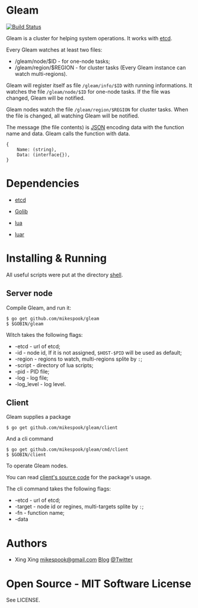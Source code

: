 Gleam
=====

[![Build Status][travis-img]][travis]

Gleam is a cluster for helping system operations. It works with [etcd][etcd].

Every Gleam watches at least two files:

 * /gleam/node/$ID - for one-node tasks;
 * /gleam/region/$REGION - for cluster tasks (Every Gleam instance can 
 watch multi-regions).

Gleam will register itself as file `/gleam/info/$ID` with running 
informations. It watches the file `/gleam/node/$ID` for one-node 
tasks. If the file was changed, Gleam will be notified.

Gleam nodes watch the file `/gleam/region/$REGION` for cluster tasks.
When the file is changed, all watching Gleam will be notified.

The message (the file contents) is [JSON][json] encoding data with 
the function name and data. Gleam calls the function with data.

    {
        Name: (string),
        Data: (interface{}),
    }

Dependencies
============
 
 * [etcd][etcd]
 
 * [Golib][golib]

 * [lua][lua-for-go]

 * [luar][luar]

Installing & Running
====================

All useful scripts were put at the directory [shell][shell].

Server node
-----------

Compile Gleam, and run it:

    $ go get github.com/mikespook/gleam
    $ $GOBIN/gleam

Witch takes the following flags:

 * -etcd	- url of etcd;
 * -id		- node id, If it is not assigned, `$HOST-$PID` will be used as default;
 * -region	- regions to watch, multi-regions splite by `:`;
 * -script	- directory of lua scripts;
 * -pid 	- PID file;
 * -log 	- log file;
 * -log\_level - log level.

Client
------

Gleam supplies a package

    $ go get github.com/mikespook/gleam/client

And a cli command

    $ go get github.com/mikespook/gleam/cmd/client
    $ $GOBIN/client

To operate Gleam nodes.

You can read [client's source code][client-src] for the package's usage.

The cli command takes the following flags:

 * -etcd - url of etcd;
 * -target - node id or regines, multi-targets splite by `:`;
 * -fn - function name;
 * -data

Authors
=======

 * Xing Xing <mikespook@gmail.com> [Blog](http://mikespook.com) [@Twitter](http://twitter.com/mikespook)

Open Source - MIT Software License
==================================

See LICENSE.

 [etcd]: https://github.com/coreos/etcd
 [client-src]: https://github.com/mikespook/gleam/tree/master/cmd/client
 [luar]: https://github.com/stevedonovan/luar
 [travis-img]: https://travis-ci.org/mikespook/gleam.png?branch=master
 [travis]: https://travis-ci.org/mikespook/gleam
 [json]: http://www.json.org/
 [golib]: https://github.com/mikespook/golib
 [lua-for-go]: https://github.com/aarzilli/golua/lua
 [shell]: https://github.com/mikespook/z-node/tree/master/shell
